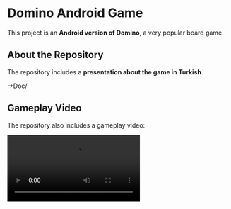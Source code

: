 # Domino Android Game

This project is an **Android version of Domino**, a very popular board game.

## About the Repository

The repository includes a **presentation about the game in Turkish**.

->Doc/

## Gameplay Video

The repository also includes a gameplay video:

![Gameplay Video](Gameplay.mp4)
